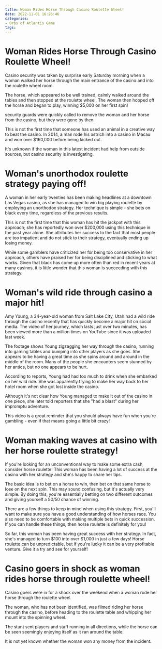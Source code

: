 ```yaml
---
title: Woman Rides Horse Through Casino Roulette Wheel!
date: 2022-11-01 16:26:46
categories:
- Orbs of Atlantis Game
tags:
---
```



#  Woman Rides Horse Through Casino Roulette Wheel!

Casino security was taken by surprise early Saturday morning when a woman walked her horse through the main entrance of the casino and into the roulette wheel room.

The horse, which appeared to be well trained, calmly walked around the tables and then stopped at the roulette wheel. The woman then hopped off the horse and began to play, winning $5,000 on her first spin!

security guards were quickly called to remove the woman and her horse from the casino, but they were gone by then.

This is not the first time that someone has used an animal in a creative way to beat the casino. In 2014, a man rode his ostrich into a casino in Macau and won over $160,000 before being kicked out.

It's unknown if the woman in this latest incident had help from outside sources, but casino security is investigating.

#  Woman's unorthodox roulette strategy paying off!

A woman in her early twenties has been making headlines at a downtown Las Vegas casino, as she has managed to win big playing roulette by employing an unorthodox strategy. Her technique is simple - she bets on black every time, regardless of the previous results.

This is not the first time that this woman has hit the jackpot with this approach; she has reportedly won over $200,000 using this technique in the past year alone. She attributes her success to the fact that most people are too impatient and do not stick to their strategy, eventually ending up losing money.

While some gamblers have criticized her for being too conservative in her approach, others have praised her for being disciplined and sticking to what works. Given that black has come up more often than red in recent years at many casinos, it is little wonder that this woman is succeeding with this strategy.

#  Woman's wild ride through casino a major hit!

Amy Young, a 34-year-old woman from Salt Lake City, Utah had a wild ride through the casino recently that has quickly become a major hit on social media. The video of her journey, which lasts just over two minutes, has been viewed more than a million times on YouTube since it was uploaded last week.

The footage shows Young zigzagging her way through the casino, running into gaming tables and bumping into other players as she goes. She appears to be having a great time as she spins around and around in the middle of the room. Many of the people she encounters seem stunned by her antics, but no one appears to be hurt.

According to reports, Young had had too much to drink when she embarked on her wild ride. She was apparently trying to make her way back to her hotel room when she got lost inside the casino.

Although it's not clear how Young managed to make it out of the casino in one piece, she later told reporters that she "had a blast" during her impromptu adventure.

This video is a great reminder that you should always have fun when you're gambling - even if that means going a little bit crazy!

#  Woman making waves at casino with her horse roulette strategy!

If you're looking for an unconventional way to make some extra cash, consider horse roulette! This woman has been having a lot of success at the casino with her strategy and she's happy to share her tips.

The basic idea is to bet on a horse to win, then bet on that same horse to lose on the next spin. This may sound confusing, but it's actually very simple. By doing this, you're essentially betting on two different outcomes and giving yourself a 50/50 chance of winning.

There are a few things to keep in mind when using this strategy. First, you'll want to make sure you have a good understanding of how horses race. You also need to be comfortable with making multiple bets in quick succession. If you can handle these things, then horse roulette is definitely for you!

So far, this woman has been having great success with her strategy. In fact, she's managed to turn $100 into over $1,000 in just a few days! Horse roulette can be unpredictable, but if you're lucky it can be a very profitable venture. Give it a try and see for yourself!

#  Casino goers in shock as woman rides horse through roulette wheel!

Casino goers were in for a shock over the weekend when a woman rode her horse through the roulette wheel.

The woman, who has not been identified, was filmed riding her horse through the casino, before heading to the roulette table and whipping her mount into the spinning wheel.

The stunt sent players and staff running in all directions, while the horse can be seen seemingly enjoying itself as it ran around the table.

It is not yet known whether the woman won any money from the incident.
